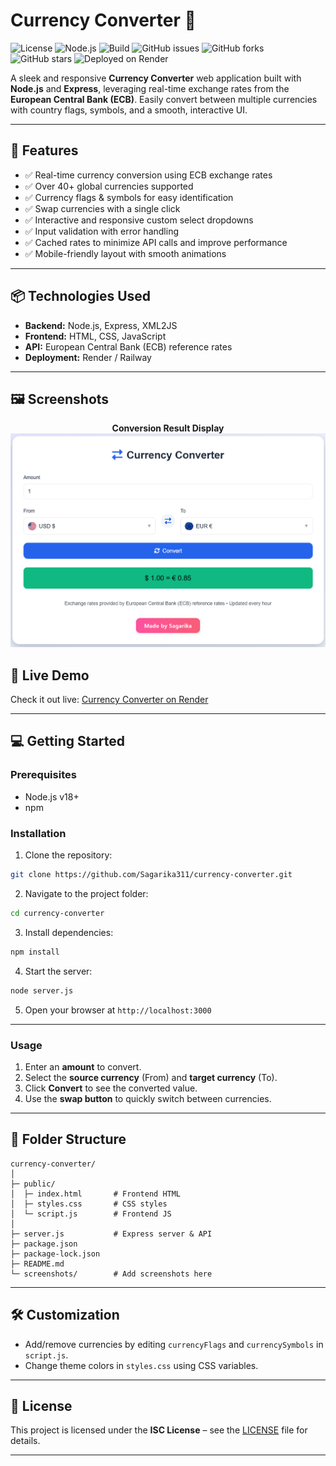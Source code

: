 # Currency Converter 💱

![License](https://img.shields.io/badge/License-ISC-blue.svg)
![Node.js](https://img.shields.io/badge/Node.js-v18+-green)
![Build](https://img.shields.io/badge/Build-Render-success)
![GitHub issues](https://img.shields.io/github/issues/Sagarika311/currency-converter)
![GitHub forks](https://img.shields.io/github/forks/Sagarika311/currency-converter)
![GitHub stars](https://img.shields.io/github/stars/Sagarika311/currency-converter)
![Deployed on Render](https://img.shields.io/badge/Deployed_on-Render-blue)

A sleek and responsive **Currency Converter** web application built with **Node.js** and **Express**, leveraging real-time exchange rates from the **European Central Bank (ECB)**. Easily convert between multiple currencies with country flags, symbols, and a smooth, interactive UI.

---

## 🌟 Features

* ✅ Real-time currency conversion using ECB exchange rates
* ✅ Over 40+ global currencies supported
* ✅ Currency flags & symbols for easy identification
* ✅ Swap currencies with a single click
* ✅ Interactive and responsive custom select dropdowns
* ✅ Input validation with error handling
* ✅ Cached rates to minimize API calls and improve performance
* ✅ Mobile-friendly layout with smooth animations

---

## 📦 Technologies Used

* **Backend:** Node.js, Express, XML2JS
* **Frontend:** HTML, CSS, JavaScript
* **API:** European Central Bank (ECB) reference rates
* **Deployment:** Render / Railway

---

## 🖼 Screenshots

<div align="center">

**Conversion Result Display**
![Result Screenshot](./screenshots/result.png)

</div>


## 🚀 Live Demo

Check it out live: [Currency Converter on Render](https://currency-converter-h6r6.onrender.com)

---

## 💻 Getting Started

### Prerequisites

* Node.js v18+
* npm

### Installation

1. Clone the repository:

```bash
git clone https://github.com/Sagarika311/currency-converter.git
```

2. Navigate to the project folder:

```bash
cd currency-converter
```

3. Install dependencies:

```bash
npm install
```

4. Start the server:

```bash
node server.js
```

5. Open your browser at `http://localhost:3000`

---

### Usage

1. Enter an **amount** to convert.
2. Select the **source currency** (From) and **target currency** (To).
3. Click **Convert** to see the converted value.
4. Use the **swap button** to quickly switch between currencies.

---

## 🔧 Folder Structure

```
currency-converter/
│
├─ public/
│  ├─ index.html       # Frontend HTML
│  ├─ styles.css       # CSS styles
│  └─ script.js        # Frontend JS
│
├─ server.js           # Express server & API
├─ package.json
├─ package-lock.json
├─ README.md
└─ screenshots/        # Add screenshots here
```

---

## 🛠 Customization

* Add/remove currencies by editing `currencyFlags` and `currencySymbols` in `script.js`.
* Change theme colors in `styles.css` using CSS variables.

---

## 📄 License

This project is licensed under the **ISC License** – see the [LICENSE](LICENSE) file for details.

---
